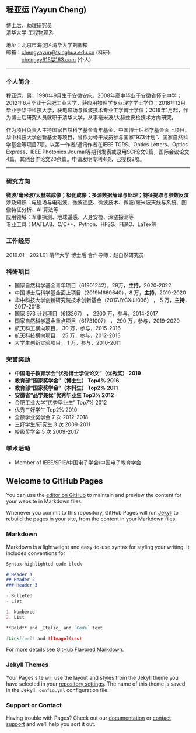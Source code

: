 ## 程亚运 (Yayun Cheng)
博士后，助理研究员  
清华大学 工程物理系  

地址：北京市海淀区清华大学刘卿楼  
邮箱：chengyayun@tsinghua.edu.cn (科研)    
&emsp;&emsp;&nbsp;&nbsp;&nbsp;&thinsp;chengyy915@163.com (个人)  

---

### 个人简介
程亚运，男，1990年9月生于安徽安庆。2008年高中毕业于安徽省怀宁中学；2012年6月毕业于合肥工业大学，获应用物理学专业理学学士学位；2018年12月毕业于华中科技大学，获电磁场与微波技术专业工学博士学位；2019年1月起，作为博士后研究人员就职于清华大学，从事毫米波/太赫兹安检技术方向研究。

作为项目负责人主持国家自然科学基金青年基金、中国博士后科学基金面上项目、华中科技大学创新基金等项目，曾作为骨干成员参与国家“973计划”、国家自然科学基金等项目7项。以第一作者/通讯作者在IEEE TGRS、Optics Letters、Optics Express、IEEE Photonics Journal等期刊发表或录用SCI论文9篇，国际会议论文4篇，其他合作论文20余篇。申请发明专利4项，已授权2项。

---

### 研究方向
**微波/毫米波/太赫兹成像；极化成像；多源数据解译与处理；特征提取与参数反演**  
涉及知识：电磁场与电磁波、微波遥感、微波技术、微波/毫米波天线与系统、图像特征分析、AI 算法等  
应用领域：军事探测、地球遥感、人身安检、深空探测等   
专业工具：MATLAB、C/C++、Python、HFSS、FEKO、LaTex等  

### 工作经历
2019.01 – 2021.01 清华大学 博士后 合作导师：赵自然研究员

<!-- ### 教育背景
2014.09 – 2018.12  华中科技大学 博士 电磁场与微波技术  
2012.09 – 2014.08  华中科技大学 硕士 电磁场与微波技术  
2008.09 – 2012.06  合肥工业大学 本科 应用物理学 -->

### 科研项目
- 国家自然科学基金青年项目（61901242），29万，**主持**，2020-2022
- 中国博士后科学基金面上项目（2019M660640），8 万，**主持**，2019-2020
- 华中科技大学创新研究院技术创新基金（2017JYCXJJ036） ， 5 万，**主持**，2017-2018
- 国家 973 计划项目（613267） ， 2200 万，参与，2014-2017
- 国家自然科学基金重点项目（61731007） ， 290 万，参与，2019-2020
- 航天科工横向项目， 30 万，参与，2015-2016
- 航天科技横向项目， 25 万，参与，2012-2013
- 大学生创新实验项目， 1 万，参与，2010-2011

### 荣誉奖励
- **中国电子教育学会“优秀博士学位论文”（优秀奖） 2019**
- **教育部“国家奖学金”（博士生） Top4% 2016**
- **教育部“国家奖学金”（本科生） Top2% 2011**
- **安徽省“品学兼优”优秀毕业生 Top3% 2012**
- 合肥工业大学“优秀毕业生” Top7% 2012
- 优秀三好学生 Top2% 2010
- 全额学业奖学金 7 次 2012-2018
- 三好学生/研究生 3 次 2009-2011
- 校级奖学金 5 次 2009-2017

### 学术活动
- Member of IEEE/SPIE/中国电子学会/中国电子教育学会



## Welcome to GitHub Pages

You can use the [editor on GitHub](https://github.com/ArinCheng/YayunCheng.github.io/edit/master/README.md) to maintain and preview the content for your website in Markdown files.

Whenever you commit to this repository, GitHub Pages will run [Jekyll](https://jekyllrb.com/) to rebuild the pages in your site, from the content in your Markdown files.

### Markdown

Markdown is a lightweight and easy-to-use syntax for styling your writing. It includes conventions for

```markdown
Syntax highlighted code block

# Header 1
## Header 2
### Header 3

- Bulleted
- List

1. Numbered
2. List

**Bold** and _Italic_ and `Code` text

[Link](url) and ![Image](src)
```

For more details see [GitHub Flavored Markdown](https://guides.github.com/features/mastering-markdown/).

### Jekyll Themes

Your Pages site will use the layout and styles from the Jekyll theme you have selected in your [repository settings](https://github.com/ArinCheng/YayunCheng.github.io/settings). The name of this theme is saved in the Jekyll `_config.yml` configuration file.

### Support or Contact

Having trouble with Pages? Check out our [documentation](https://help.github.com/categories/github-pages-basics/) or [contact support](https://github.com/contact) and we’ll help you sort it out.
